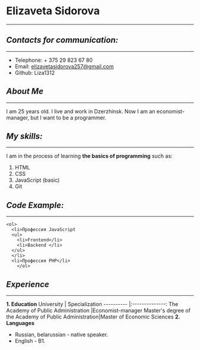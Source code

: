 # Elizaveta Sidorova
***
## *Contacts for communication:*
***
* Telephone: + 375 29 823 67 80
* Email: elizavetasidorova257@gmail.com
* Github: Liza1312
## *About Me*
***
I am 25 years old. I live and work in Dzerzhinsk. Now I am an economist-manager, but I want to be a programmer.
## *My skills:*
***
I am in the process of learning **the basics of programming** such as:
1. HTML
2. CSS
3. JavaScript (basic)
4. Git
## *Code Example:*
***
```
<ol>
  <li>Профессия JavaScript
  <ul>
    <li>Frontend</li>
    <li>Backend </li>
  </ul>
  </li>
  <li>Профессия PHP</li>
    </ol>
```
## *Experience*
***
**1. Education**
University | Specialization
---------- |:--------------:
The Academy of Public Administration |Economist-manager
Master's degree of the Academy of Public Administration|Master of Economic Sciences
**2. Languages**
* Russian, belarussian - native speaker.
* English - B1.
